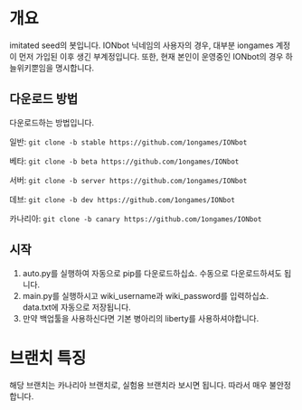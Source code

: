 # 개요
imitated seed의 봇입니다. IONbot 닉네임의 사용자의 경우, 대부분 iongames 계정이 먼저 가입된 이후 생긴 부계정입니다. 또한, 현재 본인이 운영중인 IONbot의 경우 하늘위키뿐임을 명시합니다.
## 다운로드 방법
다운로드하는 방법입니다.

 일반: `git clone -b stable https://github.com/1ongames/IONbot`

 베타: `git clone -b beta https://github.com/1ongames/IONbot`

 서버: `git clone -b server https://github.com/1ongames/IONbot`

 데브: `git clone -b dev https://github.com/1ongames/IONbot`

 카나리아: `git clone -b canary https://github.com/1ongames/IONbot`

## 시작

 1. auto.py를 실행하여 자동으로 pip를 다운로드하십쇼. 수동으로 다운로드하셔도 됩니다.
 2. main.py를 실행하시고 wiki_username과 wiki_password를 입력하십쇼. data.txt에 자동으로 저장됩니다.
 3. 만약 백업툴을 사용하신다면 기본 병아리의 liberty를 사용하셔야합니다.
# 브랜치 특징
해당 브랜치는 카나리아 브랜치로, 실험용 브랜치라 보시면 됩니다. 따라서 매우 불안정합니다.
